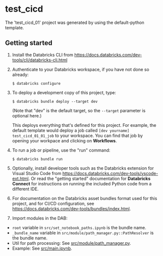 # test_cicd

The 'test_cicd_01' project was generated by using the default-python template.

## Getting started

1. Install the Databricks CLI from https://docs.databricks.com/dev-tools/cli/databricks-cli.html

2. Authenticate to your Databricks workspace, if you have not done so already:
    ```
    $ databricks configure
    ```

3. To deploy a development copy of this project, type:
    ```
    $ databricks bundle deploy --target dev
    ```
    (Note that "dev" is the default target, so the `--target` parameter
    is optional here.)

    This deploys everything that's defined for this project.
    For example, the default template would deploy a job called
    `[dev yourname] test_cicd_01_01_job` to your workspace.
    You can find that job by opening your workpace and clicking on **Workflows**.

4. To run a job or pipeline, use the "run" command:
   ```
   $ databricks bundle run
   ```

5. Optionally, install developer tools such as the Databricks extension for Visual Studio Code from
   https://docs.databricks.com/dev-tools/vscode-ext.html. Or read the "getting started" documentation for
   **Databricks Connect** for instructions on running the included Python code from a different IDE.

6. For documentation on the Databricks asset bundles format used
   for this project, and for CI/CD configuration, see
   https://docs.databricks.com/dev-tools/bundles/index.html.

7. Import modules in the DAB:
- `root` variable in `src/set_notebook_paths.ipynb` is the bundle name.
- `_bundle_name` variable in `src/module/path_manager.py::PathResolver` is the bundle name.
- Util for path processing: See [src/module/path_manager.py](https://github.com/hurcy/test_cicd_01/blob/main/src/module/path_manager.py).
- Example: See [src/main.ipynb](https://github.com/hurcy/test_cicd_01/blob/main/src/main.ipynb).
